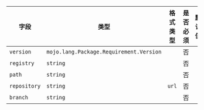 | 字段 | 类型 | 格式类型 | 是否必须 | 默认值 | 说明 |
|---|---|---|---|---|---|
| `version` | `mojo.lang.Package.Requirement.Version` |  | 否 |  | ^1.2.3~1.2.3<br> |
| `registry` | `string` |  | 否 |  |  |
| `path` | `string` |  | 否 |  |  |
| `repository` | `string` | `url` | 否 |  |  |
| `branch` | `string` |  | 否 |  |  |
